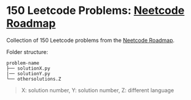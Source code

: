 # 150 Leetcode Problems: [Neetcode Roadmap](https://neetcode.io/roadmap)

Collection of 150 Leetcode problems from the [Neetcode Roadmap](https://neetcode.io/roadmap).

Folder structure:

```
problem-name
├── solutionX.py
|── solutionY.py
└── othersolutions.Z
```
> X: solution number, Y: solution number, Z: different language


